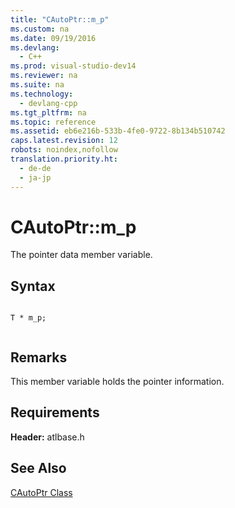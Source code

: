 ```yaml
---
title: "CAutoPtr::m_p"
ms.custom: na
ms.date: 09/19/2016
ms.devlang: 
  - C++
ms.prod: visual-studio-dev14
ms.reviewer: na
ms.suite: na
ms.technology: 
  - devlang-cpp
ms.tgt_pltfrm: na
ms.topic: reference
ms.assetid: eb6e216b-533b-4fe0-9722-8b134b510742
caps.latest.revision: 12
robots: noindex,nofollow
translation.priority.ht: 
  - de-de
  - ja-jp
---
```

# CAutoPtr::m_p
The pointer data member variable.  
  
## Syntax  
  
```  
  
T * m_p;  
  
```  
  
## Remarks  
 This member variable holds the pointer information.  
  
## Requirements  
 **Header:** atlbase.h  
  
## See Also  
 [CAutoPtr Class](../vs140/CAutoPtr-Class.md)